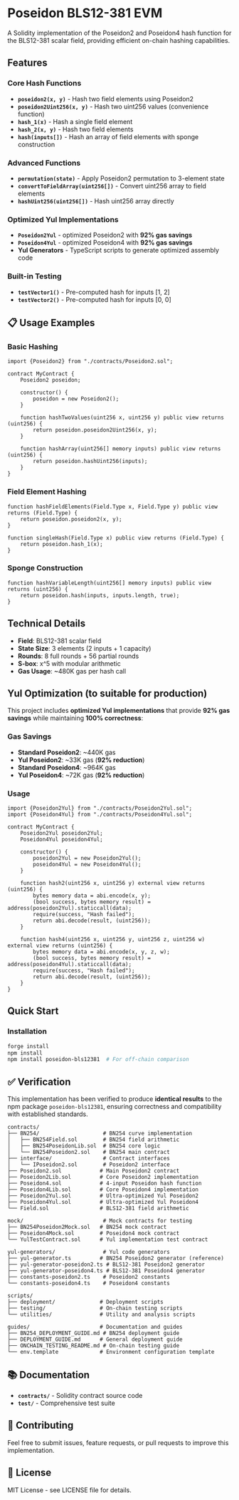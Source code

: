 # Poseidon BLS12-381 EVM

A Solidity implementation of the Poseidon2 and Poseidon4 hash function for the BLS12-381 scalar field, providing efficient on-chain hashing capabilities.

## Features

### Core Hash Functions
- **`poseidon2(x, y)`** - Hash two field elements using Poseidon2
- **`poseidon2Uint256(x, y)`** - Hash two uint256 values (convenience function)
- **`hash_1(x)`** - Hash a single field element
- **`hash_2(x, y)`** - Hash two field elements
- **`hash(inputs[])`** - Hash an array of field elements with sponge construction

### Advanced Functions
- **`permutation(state)`** - Apply Poseidon2 permutation to 3-element state
- **`convertToFieldArray(uint256[])`** - Convert uint256 array to field elements
- **`hashUint256(uint256[])`** - Hash uint256 array directly

### Optimized Yul Implementations
- **`Poseidon2Yul`** - optimized Poseidon2 with **92% gas savings**
- **`Poseidon4Yul`** - optimized Poseidon4 with **92% gas savings**
- **Yul Generators** - TypeScript scripts to generate optimized assembly code

### Built-in Testing
- **`testVector1()`** - Pre-computed hash for inputs [1, 2]
- **`testVector2()`** - Pre-computed hash for inputs [0, 0]

## 📋 Usage Examples

### Basic Hashing
```solidity
import {Poseidon2} from "./contracts/Poseidon2.sol";

contract MyContract {
    Poseidon2 poseidon;
    
    constructor() {
        poseidon = new Poseidon2();
    }
    
    function hashTwoValues(uint256 x, uint256 y) public view returns (uint256) {
        return poseidon.poseidon2Uint256(x, y);
    }
    
    function hashArray(uint256[] memory inputs) public view returns (uint256) {
        return poseidon.hashUint256(inputs);
    }
}
```

### Field Element Hashing
```solidity
function hashFieldElements(Field.Type x, Field.Type y) public view returns (Field.Type) {
    return poseidon.poseidon2(x, y);
}

function singleHash(Field.Type x) public view returns (Field.Type) {
    return poseidon.hash_1(x);
}
```

### Sponge Construction
```solidity
function hashVariableLength(uint256[] memory inputs) public view returns (uint256) {
    return poseidon.hash(inputs, inputs.length, true);
}
```

## Technical Details

- **Field**: BLS12-381 scalar field
- **State Size**: 3 elements (2 inputs + 1 capacity)
- **Rounds**: 8 full rounds + 56 partial rounds
- **S-box**: x^5 with modular arithmetic
- **Gas Usage**: ~480K gas per hash call

## Yul Optimization (to suitable for production)

This project includes **optimized Yul implementations** that provide **92% gas savings** while maintaining **100% correctness**:

### Gas Savings
- **Standard Poseidon2**: ~440K gas
- **Yul Poseidon2**: ~33K gas (**92% reduction**)
- **Standard Poseidon4**: ~964K gas  
- **Yul Poseidon4**: ~72K gas (**92% reduction**)

### Usage
```solidity
import {Poseidon2Yul} from "./contracts/Poseidon2Yul.sol";
import {Poseidon4Yul} from "./contracts/Poseidon4Yul.sol";

contract MyContract {
    Poseidon2Yul poseidon2Yul;
    Poseidon4Yul poseidon4Yul;
    
    constructor() {
        poseidon2Yul = new Poseidon2Yul();
        poseidon4Yul = new Poseidon4Yul();
    }
    
    function hash2(uint256 x, uint256 y) external view returns (uint256) {
        bytes memory data = abi.encode(x, y);
        (bool success, bytes memory result) = address(poseidon2Yul).staticcall(data);
        require(success, "Hash failed");
        return abi.decode(result, (uint256));
    }
    
    function hash4(uint256 x, uint256 y, uint256 z, uint256 w) external view returns (uint256) {
        bytes memory data = abi.encode(x, y, z, w);
        (bool success, bytes memory result) = address(poseidon4Yul).staticcall(data);
        require(success, "Hash failed");
        return abi.decode(result, (uint256));
    }
}
```

## Quick Start

### Installation
```bash
forge install
npm install
npm install poseidon-bls12381  # For off-chain comparison
```

## ✅ Verification

This implementation has been verified to produce **identical results** to the npm package `poseidon-bls12381`, ensuring correctness and compatibility with established standards.


```
contracts/
├── BN254/                    # BN254 curve implementation
│   ├── BN254Field.sol        # BN254 field arithmetic
│   ├── BN254PoseidonLib.sol  # BN254 core logic
│   └── BN254Poseidon2.sol    # BN254 main contract
├── interface/                # Contract interfaces
│   └── IPoseidon2.sol        # Poseidon2 interface
├── Poseidon2.sol            # Main Poseidon2 contract
├── Poseidon2Lib.sol         # Core Poseidon2 implementation
├── Poseidon4.sol            # 4-input Poseidon hash function
├── Poseidon4Lib.sol         # Core Poseidon4 implementation
├── Poseidon2Yul.sol         # Ultra-optimized Yul Poseidon2
├── Poseidon4Yul.sol         # Ultra-optimized Yul Poseidon4
└── Field.sol                # BLS12-381 field arithmetic

mock/                         # Mock contracts for testing
├── BN254Poseidon2Mock.sol   # BN254 mock contract
├── Poseidon4Mock.sol        # Poseidon4 mock contract
└── YulTestContract.sol      # Yul implementation test contract

yul-generators/               # Yul code generators
├── yul-generator.ts         # BN254 Poseidon2 generator (reference)
├── yul-generator-poseidon2.ts # BLS12-381 Poseidon2 generator
├── yul-generator-poseidon4.ts # BLS12-381 Poseidon4 generator
├── constants-poseidon2.ts    # Poseidon2 constants
└── constants-poseidon4.ts    # Poseidon4 constants

scripts/
├── deployment/              # Deployment scripts
├── testing/                 # On-chain testing scripts
└── utilities/               # Utility and analysis scripts

guides/                      # Documentation and guides
├── BN254_DEPLOYMENT_GUIDE.md # BN254 deployment guide
├── DEPLOYMENT_GUIDE.md      # General deployment guide
├── ONCHAIN_TESTING_README.md # On-chain testing guide
└── env.template             # Environment configuration template
```

## 📚 Documentation

- **`contracts/`** - Solidity contract source code
- **`test/`** - Comprehensive test suite

## 🤝 Contributing

Feel free to submit issues, feature requests, or pull requests to improve this implementation.

## 📄 License

MIT License - see LICENSE file for details.
